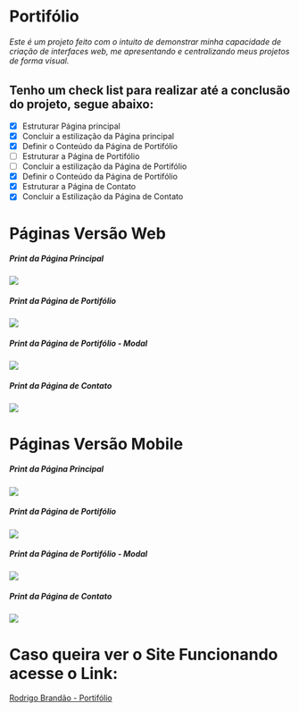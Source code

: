 # Portifólio

###### Este é um projeto feito com o intuito de demonstrar minha capacidade de criação de interfaces web, me apresentando e centralizando meus projetos de forma visual.


## Tenho um check list para realizar até a conclusão do projeto, segue abaixo:

- [X] Estruturar Página principal
- [X] Concluir a estilização da Página principal
- [X] Definir o Conteúdo da Página de Portifólio
- [ ] Estruturar a Página de Portifólio
- [ ] Concluir a estilização da Página de Portifólio
- [X] Definir o Conteúdo da Página de Portifólio
- [X] Estruturar a Página de Contato
- [X] Concluir a Estilização da Página de Contato

# Páginas Versão Web

##### Print da Página Principal

<img src="/img/README/portifolio-pagsobre.PNG" >

##### Print da Página de Portifólio

<img src="/img/README/portifolio-pagprojetos.PNG" >

##### Print da Página de Portifólio - Modal

<img src="/img/README/portifolio-pagprojetos-modal.PNG" >

##### Print da Página de Contato

<img src="/img/README/portifolio-pagcontatos.PNG" >

# Páginas Versão Mobile

##### Print da Página Principal

<img src="/img/README/portifolio-pagsobre-mobile.PNG" >

##### Print da Página de Portifólio

<img src="/img/README/portifolio-pagprojetos-mobile.PNG" >

##### Print da Página de Portifólio - Modal

<img src="/img/README/portifolio-pagprojetos-modal-mobile.PNG" >

##### Print da Página de Contato

<img src="/img/README/portifolio-pagcontatos-mobile.PNG" >

# Caso queira ver o Site Funcionando acesse o Link:

<a href="https://rodrigobrandao.netlify.app">Rodrigo Brandão - Portifólio</a>
